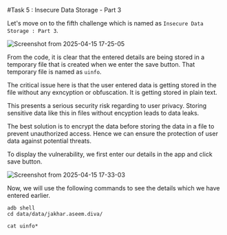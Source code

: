 #Task 5 : Insecure Data Storage - Part 3

Let's move on to the fifth challenge which is named as `Insecure Data Storage : Part 3`.

![Screenshot from 2025-04-15 17-25-05](https://github.com/user-attachments/assets/0c57c64b-f86e-42ef-885e-cd30a33a4ad1)

From the code, it is clear that the entered details are being stored in a temporary file that is created when we enter the save button. That temporary file is named as `uinfo`.

The critical issue here is that the user entered data is getting stored in the file without any exncyption or obfuscation. It is getting stored in plain text.

This presents a serious security risk regarding to user privacy. Storing sensitive data like this in files without encyption leads to data leaks. 

The best solution is to encrypt the data before storing the data in a file to prevent unauthorized access. Hence we can ensure the protection of user data against potential threats.

To display the vulnerability, we first enter our details in the app and click save button.

![Screenshot from 2025-04-15 17-33-03](https://github.com/user-attachments/assets/8f186dab-4a96-43c5-9514-7e0bbfddc090)

Now, we will use the following commands to see the details which we have entered earlier.

```
adb shell
cd data/data/jakhar.aseem.diva/

cat uinfo*
```



